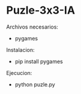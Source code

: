 ﻿# Puzle-3x3-IA
Archivos necesarios:
- pygames

Instalacion:
- pip install pygames

Ejecucion:
- python puzle.py
